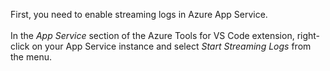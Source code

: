 First, you need to enable streaming logs in Azure App Service.<br>
<br>
In the *App Service* section of the Azure Tools for VS Code extension, right-click on your App Service instance and select *Start Streaming Logs* from the menu.